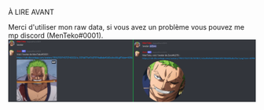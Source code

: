 À LIRE AVANT

Merci d'utiliser mon raw data, si vous avez un problème vous pouvez me mp discord (MenTeko#0001).
<img src="https://github.com/MenTeko/dbm/blob/main/Commandes/avatar/avatar.png?raw=true"/>